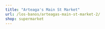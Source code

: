 ```yaml
---
title: "Arteaga's Main St Market"
url: /los-banos/arteagas-main-st-market-2/
shop: supermarket
---
```

